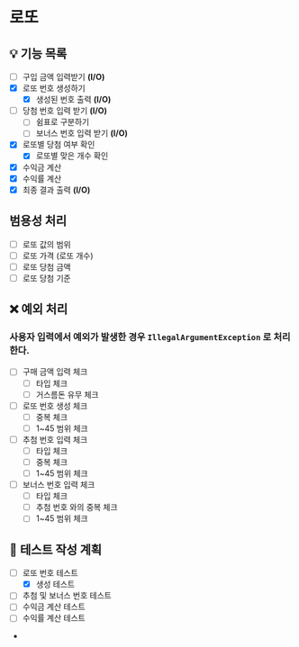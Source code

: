 # 로또

## 💡 기능 목록
- [ ] 구입 금액 입력받기 **(I/O)**
- [x] 로또 번호 생성하기
  - [x] 생성된 번호 출력 **(I/O)**
- [ ] 당첨 번호 입력 받기 **(I/O)**
  - [ ] 쉼표로 구분하기
  - [ ] 보너스 번호 입력 받기 **(I/O)**
- [x] 로또별 당첨 여부 확인
  - [x] 로또별 맞은 개수 확인
- [x] 수익금 계산
- [x] 수익률 계산
- [x] 최종 결과 출력 **(I/O)**

## 범용성 처리
- [ ] 로또 값의 범위
- [ ] 로또 가격 (로또 개수)
- [ ] 로또 당첨 금액
- [ ] 로또 당첨 기준

## ❌ 예외 처리
### 사용자 입력에서 예외가 발생한 경우 `IllegalArgumentException` 로 처리한다.
- [ ] 구매 금액 입력 체크
  - [ ] 타입 체크
  - [ ] 거스름돈 유무 체크
- [ ] 로또 번호 생성 체크
  - [ ] 중복 체크
  - [ ] 1~45 범위 체크
- [ ] 추첨 번호 입력 체크
  - [ ] 타입 체크
  - [ ] 중복 체크
  - [ ] 1~45 범위 체크
- [ ] 보너스 번호 입력 체크
  - [ ] 타입 체크
  - [ ] 추첨 번호 와의 중복 체크
  - [ ] 1~45 범위 체크

## 📜 테스트 작성 계획
- [ ] 로또 번호 테스트
  - [x] 생성 테스트
- [ ] 추첨 및 보너스 번호 테스트
- [ ] 수익금 계산 테스트
- [ ] 수익률 계산 테스트
- 
